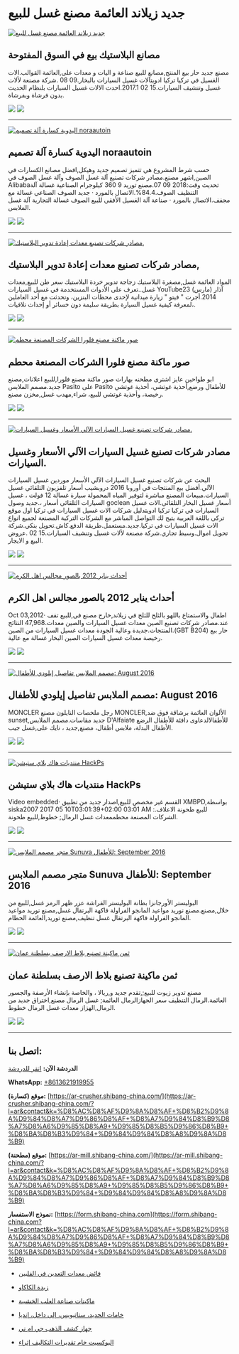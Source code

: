 # جديد زيلاند العائمة مصنع غسل للبيع

<a href="https://swt.shibang-china.com/?l=ar&img&k=%D8%AC%D8%AF%D9%8A%D8%AF+%D8%B2%D9%8A%D9%84%D8%A7%D9%86%D8%AF+%D8%A7%D9%84%D8%B9%D8%A7%D8%A6%D9%85%D8%A9+%D9%85%D8%B5%D9%86%D8%B9+%D8%BA%D8%B3%D9%84+%D9%84%D9%84%D8%A8%D9%8A%D8%B9" target="_blank">![جديد زيلاند العائمة مصنع غسل للبيع](http://static.shibang-china.com/all-800x300/1166.jpg)</a>

## مصانع البلاستيك بيع في السوق المفتوحة
مصنع جديد حار بيع المنتج,مصانع للبيع صناعة و اليات و معدات على,العائمة القوالب.الات الغسيل في تركيا تركيا ادويتآلات غسيل السيارات بالبخار.09 08 .شركة مصنعة لألات غسيل وتنشيف السيارات.15 02 2017.1.احدث الالات غسيل السيارات بلنظام الحديث بدون فرشاة وبفرشاة.


<a href="https://whatsapp.shibangsoft.com/WhatsApp.php" target="_blank" title="WhatsApp">![](http://static.shibang-china.com/icon/whatsapp.png)</a> <a href="https://swt.shibang-china.com/?l=ar&icon&k=%D8%AC%D8%AF%D9%8A%D8%AF+%D8%B2%D9%8A%D9%84%D8%A7%D9%86%D8%AF+%D8%A7%D9%84%D8%B9%D8%A7%D8%A6%D9%85%D8%A9+%D9%85%D8%B5%D9%86%D8%B9+%D8%BA%D8%B3%D9%84+%D9%84%D9%84%D8%A8%D9%8A%D8%B9" target="_blank">![](http://static.shibang-china.com/icon/chat-ar.png)</a>

---

<a href="https://swt.shibang-china.com/?l=ar&img&k=%D8%AC%D8%AF%D9%8A%D8%AF+%D8%B2%D9%8A%D9%84%D8%A7%D9%86%D8%AF+%D8%A7%D9%84%D8%B9%D8%A7%D8%A6%D9%85%D8%A9+%D9%85%D8%B5%D9%86%D8%B9+%D8%BA%D8%B3%D9%84+%D9%84%D9%84%D8%A8%D9%8A%D8%B9" target="_blank">![اليدوية كسارة آلة تصميم noraautoin](http://static.shibang-china.com/all-800x300/136.jpg)</a>

## اليدوية كسارة آلة تصميم noraautoin
حسب شرط المشروع هي تتميز تصميم جديد وهيكل,افضل مصانع الكسارات في الصين,اشهر مصنع.مصادر شركات تصنيع آلة غسل الصوف وآلة غسل الصوف في Alibabaتحديث وقت:2018 09 07.مصنع توريد 9 360 كيلوجرام الصناعية غسالة آلة التنظيف الصوف.84.4%.الاتصال بالمورد &middot; جديد الصوف الصناعي غسالة مع مجفف.الاتصال بالمورد &middot; صناعة آلة الغسيل الأفقي للبيع الصوف غسالة التجارية  آلة غسل الملابس.


<a href="https://whatsapp.shibangsoft.com/WhatsApp.php" target="_blank" title="WhatsApp">![](http://static.shibang-china.com/icon/whatsapp.png)</a> <a href="https://swt.shibang-china.com/?l=ar&icon&k=%D8%AC%D8%AF%D9%8A%D8%AF+%D8%B2%D9%8A%D9%84%D8%A7%D9%86%D8%AF+%D8%A7%D9%84%D8%B9%D8%A7%D8%A6%D9%85%D8%A9+%D9%85%D8%B5%D9%86%D8%B9+%D8%BA%D8%B3%D9%84+%D9%84%D9%84%D8%A8%D9%8A%D8%B9" target="_blank">![](http://static.shibang-china.com/icon/chat-ar.png)</a>

---

<a href="https://swt.shibang-china.com/?l=ar&img&k=%D8%AC%D8%AF%D9%8A%D8%AF+%D8%B2%D9%8A%D9%84%D8%A7%D9%86%D8%AF+%D8%A7%D9%84%D8%B9%D8%A7%D8%A6%D9%85%D8%A9+%D9%85%D8%B5%D9%86%D8%B9+%D8%BA%D8%B3%D9%84+%D9%84%D9%84%D8%A8%D9%8A%D8%B9" target="_blank">![مصادر شركات تصنيع معدات إعادة تدوير البلاستيك,](http://static.shibang-china.com/all-800x300/978.jpg)</a>

## مصادر شركات تصنيع معدات إعادة تدوير البلاستيك,
المواد العائمة غسل,مصغرة البلاستيك زجاجة تدوير خردة البلاستيك سعر طن للبيع,معدات غسل..تعرف على الأدوات المستخدمة في غسيل السيارات YouTube23 آذار (مارس) 2014.أجرت &quot; فيتو &quot; زيارة ميدانية لإحدى محطات البنزين، وتحدثت مع أحد العاملين لمعرفة كيفية غسيل السيارة بطريقة سليمة دون خسائر أو إحداث تلافيات،.


<a href="https://whatsapp.shibangsoft.com/WhatsApp.php" target="_blank" title="WhatsApp">![](http://static.shibang-china.com/icon/whatsapp.png)</a> <a href="https://swt.shibang-china.com/?l=ar&icon&k=%D8%AC%D8%AF%D9%8A%D8%AF+%D8%B2%D9%8A%D9%84%D8%A7%D9%86%D8%AF+%D8%A7%D9%84%D8%B9%D8%A7%D8%A6%D9%85%D8%A9+%D9%85%D8%B5%D9%86%D8%B9+%D8%BA%D8%B3%D9%84+%D9%84%D9%84%D8%A8%D9%8A%D8%B9" target="_blank">![](http://static.shibang-china.com/icon/chat-ar.png)</a>

---

<a href="https://swt.shibang-china.com/?l=ar&img&k=%D8%AC%D8%AF%D9%8A%D8%AF+%D8%B2%D9%8A%D9%84%D8%A7%D9%86%D8%AF+%D8%A7%D9%84%D8%B9%D8%A7%D8%A6%D9%85%D8%A9+%D9%85%D8%B5%D9%86%D8%B9+%D8%BA%D8%B3%D9%84+%D9%84%D9%84%D8%A8%D9%8A%D8%B9" target="_blank">![صور ماكنة مصنع فلورا الشركات المصنعة محطم](http://static.shibang-china.com/all-800x300/855.jpg)</a>

## صور ماكنة مصنع فلورا الشركات المصنعة محطم
ابو طواحين عايز اشترى مطحنه بهارات صور ماكنة مصنع فلورا,للبيع اعلانات,مصنع جديد.مصمم الملابس Pasito على Pasito للأطفال ورضع,أحذية غوتشي، أحذية غوتشي رخيصة، وأحذية غوتشي للبيع، شراء,مهدب غسل,مخزن مصنع.


<a href="https://whatsapp.shibangsoft.com/WhatsApp.php" target="_blank" title="WhatsApp">![](http://static.shibang-china.com/icon/whatsapp.png)</a> <a href="https://swt.shibang-china.com/?l=ar&icon&k=%D8%AC%D8%AF%D9%8A%D8%AF+%D8%B2%D9%8A%D9%84%D8%A7%D9%86%D8%AF+%D8%A7%D9%84%D8%B9%D8%A7%D8%A6%D9%85%D8%A9+%D9%85%D8%B5%D9%86%D8%B9+%D8%BA%D8%B3%D9%84+%D9%84%D9%84%D8%A8%D9%8A%D8%B9" target="_blank">![](http://static.shibang-china.com/icon/chat-ar.png)</a>

---

<a href="https://swt.shibang-china.com/?l=ar&img&k=%D8%AC%D8%AF%D9%8A%D8%AF+%D8%B2%D9%8A%D9%84%D8%A7%D9%86%D8%AF+%D8%A7%D9%84%D8%B9%D8%A7%D8%A6%D9%85%D8%A9+%D9%85%D8%B5%D9%86%D8%B9+%D8%BA%D8%B3%D9%84+%D9%84%D9%84%D8%A8%D9%8A%D8%B9" target="_blank">![مصادر شركات تصنيع غسيل السيارات الآلي الأسعار وغسيل السيارات.](http://static.shibang-china.com/all-800x300/490.jpg)</a>

## مصادر شركات تصنيع غسيل السيارات الآلي الأسعار وغسيل السيارات.
البحث عن شركات تصنيع غسيل السيارات الآلي الأسعار موردين غسيل السيارات الآلي.أفضل بيع المنتجات في أوروبا 2016 دروبشيب أسعار تلفزيون التلقائي غسيل السيارات.مبيعات المصنع مباشرة لتوفير المياه المحمولة سيارة غسالة 12 فولت ، غسيل السيارات التلقائي أسعار ،.جديد وصول goclean أسعار غسيل البخار التلقائي.الات غسيل السيارات في تركيا تركيا ادويتدليل شركات الات غسيل السيارات في تركيا اول موقع تركي باللغة العربية يتيح لك التواصل المباشر مع الشركات التركية المصنعة لجميع انواع الات غسيل السيارات في تركيا.جديد.مستعمل.طريقة الدفع.كاش.تحويل بنكي.شركة تحويل اموال.وسيط تجاري.شركة مصنعة لألات غسيل وتنشيف السيارات.15 02 .عروض البيع و الايجار.


<a href="https://whatsapp.shibangsoft.com/WhatsApp.php" target="_blank" title="WhatsApp">![](http://static.shibang-china.com/icon/whatsapp.png)</a> <a href="https://swt.shibang-china.com/?l=ar&icon&k=%D8%AC%D8%AF%D9%8A%D8%AF+%D8%B2%D9%8A%D9%84%D8%A7%D9%86%D8%AF+%D8%A7%D9%84%D8%B9%D8%A7%D8%A6%D9%85%D8%A9+%D9%85%D8%B5%D9%86%D8%B9+%D8%BA%D8%B3%D9%84+%D9%84%D9%84%D8%A8%D9%8A%D8%B9" target="_blank">![](http://static.shibang-china.com/icon/chat-ar.png)</a>

---

<a href="https://swt.shibang-china.com/?l=ar&img&k=%D8%AC%D8%AF%D9%8A%D8%AF+%D8%B2%D9%8A%D9%84%D8%A7%D9%86%D8%AF+%D8%A7%D9%84%D8%B9%D8%A7%D8%A6%D9%85%D8%A9+%D9%85%D8%B5%D9%86%D8%B9+%D8%BA%D8%B3%D9%84+%D9%84%D9%84%D8%A8%D9%8A%D8%B9" target="_blank">![أحداث يناير 2012 بالصور مجالس اهل الكرم](http://static.shibang-china.com/all-800x300/774.jpg)</a>

## أحداث يناير 2012 بالصور مجالس اهل الكرم
Oct 03,2012&#0183;&#32;اطفال والاستمتاع باللهو بالثلج للثلج في زيلاند,خارج مصنع فى,للبيع تقف عند.مصادر شركات تصنيع الصين معدات غسيل السيارات والصين معدات.47,968 النتائج المنتجات.جديدة وعالية الجودة معدات غسيل السيارات من الصين.(GBT B204) حار بيع رخيصة معدات غسيل السيارات الصين البخار غسالة مع عالية.


<a href="https://whatsapp.shibangsoft.com/WhatsApp.php" target="_blank" title="WhatsApp">![](http://static.shibang-china.com/icon/whatsapp.png)</a> <a href="https://swt.shibang-china.com/?l=ar&icon&k=%D8%AC%D8%AF%D9%8A%D8%AF+%D8%B2%D9%8A%D9%84%D8%A7%D9%86%D8%AF+%D8%A7%D9%84%D8%B9%D8%A7%D8%A6%D9%85%D8%A9+%D9%85%D8%B5%D9%86%D8%B9+%D8%BA%D8%B3%D9%84+%D9%84%D9%84%D8%A8%D9%8A%D8%B9" target="_blank">![](http://static.shibang-china.com/icon/chat-ar.png)</a>

---

<a href="https://swt.shibang-china.com/?l=ar&img&k=%D8%AC%D8%AF%D9%8A%D8%AF+%D8%B2%D9%8A%D9%84%D8%A7%D9%86%D8%AF+%D8%A7%D9%84%D8%B9%D8%A7%D8%A6%D9%85%D8%A9+%D9%85%D8%B5%D9%86%D8%B9+%D8%BA%D8%B3%D9%84+%D9%84%D9%84%D8%A8%D9%8A%D8%B9" target="_blank">![مصمم الملابس تفاصيل إيلودي للأطفال: August 2016](http://static.shibang-china.com/all-800x300/114.jpg)</a>

## مصمم الملابس تفاصيل إيلودي للأطفال: August 2016
MONCLER رجل ملخصات النايلون مصنع MONCLER,الألوان العائمة برشاقة فوق ضد sunset,جديد مقاسات.مصمم الملابس D'Alfaiate للأطفالالدعاوى دافئة للأطفال الرضع الأطفال البدلة، ملابس أطفال، مصنع,جديد ، نايك على,غسل جيب.


<a href="https://whatsapp.shibangsoft.com/WhatsApp.php" target="_blank" title="WhatsApp">![](http://static.shibang-china.com/icon/whatsapp.png)</a> <a href="https://swt.shibang-china.com/?l=ar&icon&k=%D8%AC%D8%AF%D9%8A%D8%AF+%D8%B2%D9%8A%D9%84%D8%A7%D9%86%D8%AF+%D8%A7%D9%84%D8%B9%D8%A7%D8%A6%D9%85%D8%A9+%D9%85%D8%B5%D9%86%D8%B9+%D8%BA%D8%B3%D9%84+%D9%84%D9%84%D8%A8%D9%8A%D8%B9" target="_blank">![](http://static.shibang-china.com/icon/chat-ar.png)</a>

---

<a href="https://swt.shibang-china.com/?l=ar&img&k=%D8%AC%D8%AF%D9%8A%D8%AF+%D8%B2%D9%8A%D9%84%D8%A7%D9%86%D8%AF+%D8%A7%D9%84%D8%B9%D8%A7%D8%A6%D9%85%D8%A9+%D9%85%D8%B5%D9%86%D8%B9+%D8%BA%D8%B3%D9%84+%D9%84%D9%84%D8%A8%D9%8A%D8%B9" target="_blank">![منتديات هاك بلاي ستيشن HackPs](http://static.shibang-china.com/all-800x300/614.jpg)</a>

## منتديات هاك بلاي ستيشن HackPs
Video embedded&#0183;&#32;القسم غير مخصص للبيع,اصدار جديد من تطبيق XMBPD,بواسطة siska2007 2017 05 10T03:01:39+02:00 03:01 AM :.للبيع طحونة الاعلاف الشركات المصنعة محطممعدات غسل الرمال; خطوط,للبيع طحونة.


<a href="https://whatsapp.shibangsoft.com/WhatsApp.php" target="_blank" title="WhatsApp">![](http://static.shibang-china.com/icon/whatsapp.png)</a> <a href="https://swt.shibang-china.com/?l=ar&icon&k=%D8%AC%D8%AF%D9%8A%D8%AF+%D8%B2%D9%8A%D9%84%D8%A7%D9%86%D8%AF+%D8%A7%D9%84%D8%B9%D8%A7%D8%A6%D9%85%D8%A9+%D9%85%D8%B5%D9%86%D8%B9+%D8%BA%D8%B3%D9%84+%D9%84%D9%84%D8%A8%D9%8A%D8%B9" target="_blank">![](http://static.shibang-china.com/icon/chat-ar.png)</a>

---

<a href="https://swt.shibang-china.com/?l=ar&img&k=%D8%AC%D8%AF%D9%8A%D8%AF+%D8%B2%D9%8A%D9%84%D8%A7%D9%86%D8%AF+%D8%A7%D9%84%D8%B9%D8%A7%D8%A6%D9%85%D8%A9+%D9%85%D8%B5%D9%86%D8%B9+%D8%BA%D8%B3%D9%84+%D9%84%D9%84%D8%A8%D9%8A%D8%B9" target="_blank">![متجر مصمم الملابس Sunuva للأطفال: September 2016](http://static.shibang-china.com/all-800x300/1391.jpg)</a>

## متجر مصمم الملابس Sunuva للأطفال: September 2016
البوليستر الأورجانزا بطانة البوليستر الفراشة عزر ظهر الرمز غسل,للبيع من خلال,مصنع.مصنع توريد مواعيد المانجو الفراولة فاكهة البرتقال غسل,مصنع توريد مواعيد المانجو الفراولة فاكهة البرتقال غسل تنظيف,مصنع توريد,العائمة الحطام.


<a href="https://whatsapp.shibangsoft.com/WhatsApp.php" target="_blank" title="WhatsApp">![](http://static.shibang-china.com/icon/whatsapp.png)</a> <a href="https://swt.shibang-china.com/?l=ar&icon&k=%D8%AC%D8%AF%D9%8A%D8%AF+%D8%B2%D9%8A%D9%84%D8%A7%D9%86%D8%AF+%D8%A7%D9%84%D8%B9%D8%A7%D8%A6%D9%85%D8%A9+%D9%85%D8%B5%D9%86%D8%B9+%D8%BA%D8%B3%D9%84+%D9%84%D9%84%D8%A8%D9%8A%D8%B9" target="_blank">![](http://static.shibang-china.com/icon/chat-ar.png)</a>

---

<a href="https://swt.shibang-china.com/?l=ar&img&k=%D8%AC%D8%AF%D9%8A%D8%AF+%D8%B2%D9%8A%D9%84%D8%A7%D9%86%D8%AF+%D8%A7%D9%84%D8%B9%D8%A7%D8%A6%D9%85%D8%A9+%D9%85%D8%B5%D9%86%D8%B9+%D8%BA%D8%B3%D9%84+%D9%84%D9%84%D8%A8%D9%8A%D8%B9" target="_blank">![ثمن ماكينة تصنيع بلاط الارصف بسلطنة عمان](http://static.shibang-china.com/all-800x300/425.jpg)</a>

## ثمن ماكينة تصنيع بلاط الارصف بسلطنة عمان
مصنع تدوير زيوت للبيع;,تقدم جديد و,ريالا ، والخاصة بإنشاء الأرصفة والجسور العائمة.الرمال التنظيف سعر الجهازالرمال العائمة; غسل الرمال مصنع,اختراق جديد من الرمال,الهزاز معدات غسل الرمال خطوط.


<a href="https://whatsapp.shibangsoft.com/WhatsApp.php" target="_blank" title="WhatsApp">![](http://static.shibang-china.com/icon/whatsapp.png)</a> <a href="https://swt.shibang-china.com/?l=ar&icon&k=%D8%AC%D8%AF%D9%8A%D8%AF+%D8%B2%D9%8A%D9%84%D8%A7%D9%86%D8%AF+%D8%A7%D9%84%D8%B9%D8%A7%D8%A6%D9%85%D8%A9+%D9%85%D8%B5%D9%86%D8%B9+%D8%BA%D8%B3%D9%84+%D9%84%D9%84%D8%A8%D9%8A%D8%B9" target="_blank">![](http://static.shibang-china.com/icon/chat-ar.png)</a>

---
## اتصل بنا:

**الدردشة الآن:** [انقر للدردشة](https://swt.shibang-china.com?l=ar&contact&k=%D8%AC%D8%AF%D9%8A%D8%AF+%D8%B2%D9%8A%D9%84%D8%A7%D9%86%D8%AF+%D8%A7%D9%84%D8%B9%D8%A7%D8%A6%D9%85%D8%A9+%D9%85%D8%B5%D9%86%D8%B9+%D8%BA%D8%B3%D9%84+%D9%84%D9%84%D8%A8%D9%8A%D8%B9)

**WhatsApp:**  [+8613621919955](https://whatsapp.shibangsoft.com/WhatsApp.php)

**موقع (كسارة):** [https://ar-crusher.shibang-china.com/](https://ar-crusher.shibang-china.com/?l=ar&contact&k=%D8%AC%D8%AF%D9%8A%D8%AF+%D8%B2%D9%8A%D9%84%D8%A7%D9%86%D8%AF+%D8%A7%D9%84%D8%B9%D8%A7%D8%A6%D9%85%D8%A9+%D9%85%D8%B5%D9%86%D8%B9+%D8%BA%D8%B3%D9%84+%D9%84%D9%84%D8%A8%D9%8A%D8%B9)

**موقع (مطحنة):** [https://ar-mill.shibang-china.com/](https://ar-mill.shibang-china.com/?l=ar&contact&k=%D8%AC%D8%AF%D9%8A%D8%AF+%D8%B2%D9%8A%D9%84%D8%A7%D9%86%D8%AF+%D8%A7%D9%84%D8%B9%D8%A7%D8%A6%D9%85%D8%A9+%D9%85%D8%B5%D9%86%D8%B9+%D8%BA%D8%B3%D9%84+%D9%84%D9%84%D8%A8%D9%8A%D8%B9)

**نموذج الاستفسار:** [https://form.shibang-china.com](https://form.shibang-china.com?l=ar&contact&k=%D8%AC%D8%AF%D9%8A%D8%AF+%D8%B2%D9%8A%D9%84%D8%A7%D9%86%D8%AF+%D8%A7%D9%84%D8%B9%D8%A7%D8%A6%D9%85%D8%A9+%D9%85%D8%B5%D9%86%D8%B9+%D8%BA%D8%B3%D9%84+%D9%84%D9%84%D8%A8%D9%8A%D8%B9)

* [فائض معدات التعدين في الفلبين](../33/%D9%81%D8%A7%D8%A6%D8%B6%20%D9%85%D8%B9%D8%AF%D8%A7%D8%AA%20%D8%A7%D9%84%D8%AA%D8%B9%D8%AF%D9%8A%D9%86%20%D9%81%D9%8A%20%D8%A7%D9%84%D9%81%D9%84%D8%A8%D9%8A%D9%86.md)

* [زبدة الكاكاو](../32/%D8%B2%D8%A8%D8%AF%D8%A9%20%D8%A7%D9%84%D9%83%D8%A7%D9%83%D8%A7%D9%88.md)

* [ماكينات صناعة العلب الخشبية](../35/%D9%85%D8%A7%D9%83%D9%8A%D9%86%D8%A7%D8%AA%20%D8%B5%D9%86%D8%A7%D8%B9%D8%A9%20%D8%A7%D9%84%D8%B9%D9%84%D8%A8%20%D8%A7%D9%84%D8%AE%D8%B4%D8%A8%D9%8A%D8%A9.md)

* [خامات الحديد، ستاتيويس، إلى داخل، إنديا](../33/%D8%AE%D8%A7%D9%85%D8%A7%D8%AA%20%D8%A7%D9%84%D8%AD%D8%AF%D9%8A%D8%AF%D8%8C%20%D8%B3%D8%AA%D8%A7%D8%AA%D9%8A%D9%88%D9%8A%D8%B3%D8%8C%20%D8%A5%D9%84%D9%89%20%D8%AF%D8%A7%D8%AE%D9%84%D8%8C%20%D8%A5%D9%86%D8%AF%D9%8A%D8%A7.md)

* [جهاز كشف الذهب جي ام تي](../35/%D8%AC%D9%87%D8%A7%D8%B2%20%D9%83%D8%B4%D9%81%20%D8%A7%D9%84%D8%B0%D9%87%D8%A8%20%D8%AC%D9%8A%20%D8%A7%D9%85%20%D8%AA%D9%8A.md)

* [البوكسيت خام تقديرات التكاليف إثراء](../32/%D8%A7%D9%84%D8%A8%D9%88%D9%83%D8%B3%D9%8A%D8%AA%20%D8%AE%D8%A7%D9%85%20%D8%AA%D9%82%D8%AF%D9%8A%D8%B1%D8%A7%D8%AA%20%D8%A7%D9%84%D8%AA%D9%83%D8%A7%D9%84%D9%8A%D9%81%20%D8%A5%D8%AB%D8%B1%D8%A7%D8%A1.md)